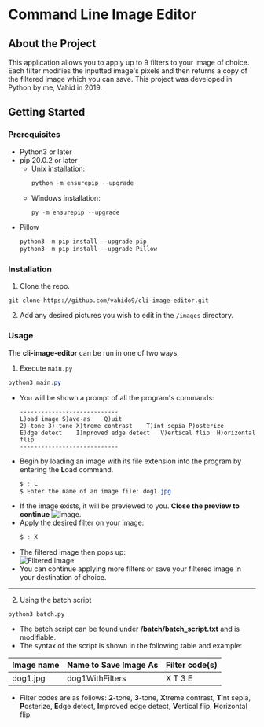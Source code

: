 # Command Line Image Editor
## About the Project
This application allows you to apply up to 9 filters to your image of choice. Each filter modifies the inputted image's pixels and then returns a copy of the filtered image which you can save. This project was developed in Python by me, Vahid in 2019.

## Getting Started
### Prerequisites 
- Python3 or later
- pip 20.0.2 or later
	- Unix installation:
		```powershell 
		python -m ensurepip --upgrade
		```	
	- Windows installation: 
		```powershell
		py -m ensurepip --upgrade
		```
- Pillow 
	```powershell
	python3 -m pip install --upgrade pip
	python3 -m pip install --upgrade Pillow
	```
### Installation
1. Clone the repo.
```
git clone https://github.com/vahido9/cli-image-editor.git
```
2. Add any desired pictures you wish to edit in the `/images` directory. 
### Usage
The **cli-image-editor** can be run in one of two ways.
1. Execute `main.py`
```powershell
python3 main.py
```
- You will be shown a prompt of all the program's commands: 
	```
	----------------------------    
	L)oad image	S)ave-as	Q)uit    
	2)-tone	3)-tone	X)treme contrast	T)int sepia	P)osterize    
	E)dge detect	I)mproved edge detect	V)ertical flip	H)orizontal flip    
	----------------------------
	```
- Begin by loading an image with its file extension into the program by entering the **L**oad command.
	```powershell
	$ : L
	$ Enter the name of an image file: dog1.jpg
	```
- If the image exists, it will be previewed to you. **Close the preview to continue** 
![Image](https://github.com/vahido9/cli-image-editor/blob/main/images/dog1.jpg "Loaded Image"). 
- Apply the desired filter on your image: 
	```powershell
	$ : X
	```
- The filtered image then pops up:   
![Filtered Image](https://github.com/vahido9/cli-image-editor/blob/main/images/extremeContractDog1.jpg "Filtered Image")
- You can continue applying more filters or save your filtered image in your destination of choice.
- - - - - 
2. Using the batch script
```
python3 batch.py
```
- The batch script can be found under **/batch/batch_script.txt** and is modifiable.
- The syntax of the script is shown in the following table and example: 

Image name | Name to Save Image As | Filter code(s)
-----------|-----------------------|--------------
dog1.jpg   | dog1WithFilters       | X T 3 E

- Filter codes are as follows: **2**-tone, **3**-tone, **X**treme contrast, **T**int sepia, **P**osterize, **E**dge detect, **I**mproved edge detect, **V**ertical flip, **H**orizontal flip.
